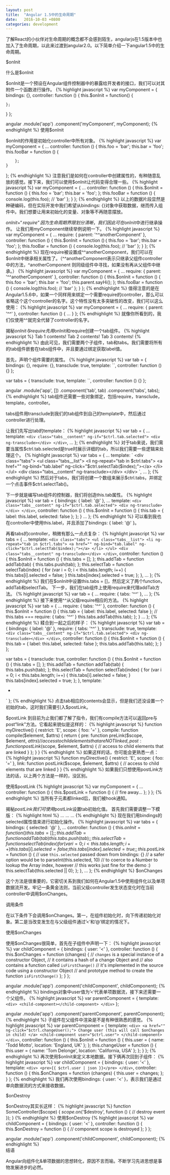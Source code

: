 ```yaml
---
layout: post
title:  "Angular 1.5中的生命周期"
date:   2016-10-03 +0800
categories: development
---
```

了解React的小伙伴对生命周期的概念都不会感到陌生，angularjs在1.5版本中也加入了生命周期，以此来过渡到angular2.0。以下简单介绍一下angular1.5中的生命周期。

$onInit

什么是$onInit

$onInit是一个预设在Angular组件控制器中的暴露给开发者的接口，我们可以对其附件一个函数进行操作。
{% highlight javascript %}
var myComponent = {
  bindings: {},
  controller: function () {
    this.$onInit = function() {

    };
  }
};

angular
  .module('app')
  .component('myComponent', myComponent);
{% endhighlight %}
使用$onInit

$onInit的作用是初始化controller中所有对象。
{% highlight javascript %}
var myComponent = {
	...
controller: function () {
    this.foo = 'bar';
    this.bar = 'foo';
    this.fooBar = function () {

    	};
  	}
};
{% endhighlight %}
注意我们是如何在controller中创建属性的，有种随意乱放的感觉。接下来，我们可以使用$onInit让代码变得合理一些。
{% highlight javascript %}
var myComponent = {
  ...
  controller: function () {
this.$onInit = function () {
  this.foo = 'bar';
  this.bar = 'foo';
};
this.fooBar = function () {
      console.log(this.foo); // 'bar'
	    };
  }
};
{% endhighlight %}
以上的数据片段显然是种硬编码，但在实际开发中我们希望从bindings: {}对象中获取数据，继而传入组件中。我们想要让用来初始化的变量、对象等不再随意摆放。

$onInit + “require”
因为生命周期界限划分清晰，我们因此可在$onInit中进行继承操作。
让我们用myComponent继续举例说明一下。
{% highlight javascript %}
var myComponent = {
  ...
  require: {
  parent: '^^anotherComponent'
  },
  controller: function () {
	  this.$onInit = function ()｛
	  this.foo = 'bar';
	  this.bar = 'foo';
  };
  this.fooBar = function () {
	  console.log(this.foo); // 'bar'
	  };
  }
};
{% endhighlight %}
现在require被设置成^^anotherComponent，我们可以在$onInit中继承相关属性了。（^^anotherComponent表示只继承父组件controller中的方法，^anotherComponent 则同级组件中寻找，如果没有再从父组件中继承。）
{% highlight javascript %}
var myComponent = {
  ...
  require: {
    parent: '^^anotherComponent'
  },
  controller: function () {
    this.$onInit = function () {
      this.foo = 'bar';
      this.bar = 'foo';
      this.parent.sayHi();
    };
    this.fooBar = function () {
      console.log(this.foo); // 'bar'
    };
  }
};
{% endhighlight %}
值得注意的是在Angular1.5.6中，如果一个同样用来绑定一个需要require的controller，那么可以省略这个这个controller的名字。这个特性没有太多突破性的改变，我们可以这么使用：
{% highlight javascript %}
var myComponent = {
  ...
  require: {
    parent: '^^'
  },
  controller: function () {
    ...
  }
};
{% endhighlight %}
就像你所看到的，我们仅使用^^就完全代替了controller的名字。

揭秘$onInit与require
先用$onInit和require创建一个tab组件。
{% highlight javascript %}
<tabs>
  <tab label="Tab 1">
    Tab 1 contents!
   </tab>
   <tab label="Tab 2">
    Tab 2 contents!
   </tab>
   <tab label="Tab 3">
    Tab 3 contents!
   </tab>
</tabs>
{% endhighlight %}
由此可见，我们需要两个子组件，tab和tabs。我们需要将所有的tab组件嵌套在tabs组件中，并且要通过绑定获取label值。

首先，声明个组件需要的属性。
{% highlight javascript %}
var tab = {
  bindings: {},
  require: {},
  transclude: true,
  template: ``,
  controller: function () {}
};

var tabs = {
  transclude: true,
  template: ``,
  controller: function () {}
};

angular
  .module('app', [])
  .component('tab', tab)
  .component('tabs', tabs);
{% endhighlight %}
tab组件还需要一些对象绑定，包括require，transclude，template，controller。

tabs组件用transclude到我们的tab组件到自己的template中，然后通过controller进行处理。

让我们先写出tab的template：
{% highlight javascript %}
var tab = {
  ...
  template: `
    <div class="tabs__content" ng-if="$ctrl.tab.selected">
      <div ng-transclude></div>
    </div>
  `,
  ...
};
{% endhighlight %}
对于tab来说，我们需要当属性$ctrl.tab.selected是true时展示详细的tab，所以我们需要一些逻辑来处理这个。
{% highlight javascript %}
var tabs = {
  ...
  template: `
    <div class="tabs">
      <ul class="tabs__list">
        <li ng-repeat="tab in $ctrl.tabs">
          <a href=""
            ng-bind="tab.label"
            ng-click="$ctrl.selectTab($index);"></a>
        </li>
      </ul>
      <div class="tabs__content" ng-transclude></div>
    </div>
  `,
  ...
};
{% endhighlight %}
然后对于tabs，我们将创建一个数组来展示$ctrl.tabs，并绑定一个点击事件$ctrl.selectTab()。

下一步就是编写tab组件的控制器，我们将创造this.tab属性。
{% highlight javascript %}
var tab = {
  bindings: {
    label: '@'
  },
  ...
  template: `
    <div class="tabs__content" ng-if="$ctrl.tab.selected">
      <div ng-transclude></div>
    </div>
  `,
  controller: function () {
    this.$onInit = function () {
      this.tab = {
        label: this.label,
        selected: false
      };
    };
  }
  ...
};
{% endhighlight %}
可以看到我也在controller中使用this.label，并且添加了bindings: { label: '@' }。

再看tabs的controller，稍微有那么一点点复杂：
{% highlight javascript %}
var tabs = {
  ...
  template: `
    <div class="tabs">
      <ul class="tabs__list">
        <li ng-repeat="tab in $ctrl.tabs">
          <a href=""
            ng-bind="tab.label"
            ng-click="$ctrl.selectTab($index);"></a>
        </li>
      </ul>
      <div class="tabs__content" ng-transclude></div>
    </div>
  `,
  controller: function () {
    this.$onInit = function () {
      this.tabs = [];
    };
    this.addTab = function addTab(tab) {
      this.tabs.push(tab);
    };
    this.selectTab = function selectTab(index) {
      for (var i = 0; i < this.tabs.length; i++) {
        this.tabs[i].selected = false;
      }
      this.tabs[index].selected = true;
    };
  },
  ...
};
{% endhighlight %}
我们在$onInit中设置this.tabs = []，然后定义了两个function，addTab和selectTab。
下一步，我们在tab组件上使用require来代理addTab方法。
{% highlight javascript %}
var tab = {
  ...
  require: {
    tabs: '^^'
  },
  ...
};
{% endhighlight %}
接下来使用^^从父级require相应的方法。
{% highlight javascript %}
var tab = {
  ...
  require: {
    tabs: '^^'
  },
  controller: function () {
    this.$onInit = function () {
      this.tab = {
        label: this.label,
        selected: false
      };
      // this.tabs === require: { tabs: '^^' }
      this.tabs.addTab(this.tab);
    };
  }
  ...
};
{% endhighlight %}
糅合到一起之后的样子：
{% highlight javascript %}
var tab = {
  bindings: {
    label: '@'
  },
  require: {
    tabs: '^^'
  },
  transclude: true,
  template: `
    <div class="tabs__content" ng-if="$ctrl.tab.selected">
      <div ng-transclude></div>
    </div>
  `,
  controller: function () {
    this.$onInit = function () {
      this.tab = {
        label: this.label,
        selected: false
      };
      this.tabs.addTab(this.tab);
    };
  }
};

var tabs = {
  transclude: true,
  controller: function () {
    this.$onInit = function () {
      this.tabs = [];
    };
    this.addTab = function addTab(tab) {
      this.tabs.push(tab);
    };
    this.selectTab = function selectTab(index) {
      for (var i = 0; i < this.tabs.length; i++) {
        this.tabs[i].selected = false;
      }
      this.tabs[index].selected = true;
    };
  },
  template: `
    <div class="tabs">
      <ul class="tabs__list">
        <li ng-repeat="tab in $ctrl.tabs">
          <a href=""
            ng-bind="tab.label"
            ng-click="$ctrl.selectTab($index);"></a>
        </li>
      </ul>
  <div class="tabs__content" ng-transclude></div>
    </div>
  `
};
{% endhighlight %}
点击tab相应的contents会显示，但是我们还没设置一个初始的tab，这时我们需要引入$postLink。

$postLink
到目前为止我们都了解了指令，我们有compile方法可以返回pre与post“link”方法。它看起来貌似是这样的：
{% highlight javascript %}
function myDirective() {
  restrict: 'E',
  scope: { foo: '=' },
  compile: function compile($element, $attrs) {
    return {
      pre: function preLink($scope, $element, $attrs) {
        // access to child elements that are NOT linked
      },
      post: function postLink($scope, $element, $attrs) {
        // access to child elements that are linked
      }
    };
  }
}
{% endhighlight %}
如果这样的话，你可能会更熟悉一点：
{% highlight javascript %}
function myDirective() {
  restrict: 'E',
  scope: { foo: '=' },
  link: function postLink($scope, $element, $attrs) {
    // access to child elements that are linked
  }
}
{% endhighlight %}
如果我们只想使用postLink方法的话，以上两个方法是一样的，没区别。

使用$postLink
{% highlight javascript %}
var myComponent = {
  ...
  controller: function () {
    this.$postLink = function () {
      // fire away...
    };
  }
};
{% endhighlight %}
当所有子元素都linked后，我们被hook通知。

揭秘$postLink
我们可使用$postLink设置tab初始化值。
首先我们需要调整一下模版：
{% highlight html %}
<tabs selected="0">
  <tab label="Tab 1">...</tab>
  <tab label="Tab 2">...</tab>
  <tab label="Tab 3">...</tab>
</tabs>
{% endhighlight %}
现在我们用bindings的selected属性值来进行初始化操作。
{% highlight javascript %}
var tabs = {
  bindings: {
    selected: '@'
  },
  ...
  controller: function () {
    this.$onInit = function () {
      this.tabs = [];
    };
    this.addTab = function addTab(tab) {
      this.tabs.push(tab);
    };
    this.selectTab = function selectTab(index) {
      for (var i = 0; i < this.tabs.length; i++) {
        this.tabs[i].selected = false;
      }
      this.tabs[index].selected = true;
    };
    this.$postLink = function () {
      // use `this.selected` passed down from bindings: {}
      // a safer option would be to parseInt(this.selected, 10)
      // to coerce to a Number to lookup the Array index, however
      // this works just fine for the demo :)
      this.selectTab(this.selected || 0);
    };
  },
  ...
};
{% endhighlight %}
$onChanges

这个方法是很重要的，它密切关系到我们如何在Angular1.5中使用组件化以及单项数据流开发。牢记一条黄金法则，当前父级controller发生状态变化时在当前controller中调用$onChanges。

调用条件

在以下条件下会调用$onChanges。第一，在组件初始化时，向下传递初始化对象。第二是当改变发生在与父级组件通过’<‘和’@‘绑定的情况下。

使用$onChanges

使用$onChanges很简单，首先在子组件中声明一下：
{% highlight javascript %}
var childComponent = {
  bindings: { user: '<' },
  controller: function () {
    this.$onChanges = function (changes) {
      // `changes` is a special instance of a constructor Object,
      // it contains a hash of a change Object and
      // also contains a function called `isFirstChange()`
      // it's implemented in the source code using a constructor Object
      // and prototype method to create the function `isFirstChange()`
    };
  }
};

angular
  .module('app')
  .component('childComponent', childComponent);
{% endhighlight %}
bindings对象中user值为’<‘代表单项数据流，接下来还需要一个父组件。
{% highlight javascript %}
var parentComponent = {
  template: `
    <div>
      <child-component></child-component>
    </div>
  `
};

angular
  .module('app')
  .component('parentComponent', parentComponent);
{% endhighlight %}
子组件在父组件中渲染是不是有种很熟悉的感觉。
{% highlight javascript %}
var parentComponent = {
  template: `
    <div>
      <a href="" ng-click="$ctrl.changeUser();">
        Change user (this will call $onChanges in child)
      </a>
      <child-component
      	user="$ctrl.user">
      </child-component>
    </div>
  `,
  controller: function () {
    this.$onInit = function () {
    	this.user = {
      	name: 'Todd Motto',
        location: 'England, UK'
      };
    };
    this.changeUser = function () {
    	this.user = {
      	name: 'Tom Delonge',
        location: 'California, USA'
      };
    };
  }
};
{% endhighlight %}
再次使用$onInit来定义本地数据。接下俩再次回到子组件：
{% highlight javascript %}
var childComponent = {
  bindings: {
    user: '<'
  },
  template: `
    <div>
      <pre>{{ $ctrl.user | json }}</pre>
    </div>
  `,
  controller: function () {
    this.$onChanges = function (changes) {
      this.user = changes;
    };
  }
};
{% endhighlight %}
我们再次使用bindings: { user: '<' }，表示我们是通过单向数据流的方式来接收数据。

$onDestroy

$onDestroy其实长这样：
{% highlight javascript %}
function SomeController($scope) {
  $scope.$on('$destroy', function () {
    // destroy event
  });
}
{% endhighlight %}
使用$onDestroy
{% highlight javascript %}
var childComponent = {
  bindings: {
    user: '<'
  },
  controller: function () {
    this.$onDestroy = function () {
      // component scope is destroyed
    };
  }
};

angular
  .module('app')
  .component('childComponent', childComponent);
{% endhighlight %}  
结语

Angular向组件化&单项数据的思想转化，原因不言而喻。不断学习先进思想是事物发展进步的必然。